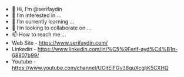 - 👋 Hi, I’m @serifaydin
- 👀 I’m interested in ...
- 🌱 I’m currently learning ...
- 💞️ I’m looking to collaborate on ...
- 📫 How to reach me ...
- Web Site - https://www.serifaydin.com/
- Linkedin - https://www.linkedin.com/in/%C5%9Ferif-ayd%C4%B1n-68807b99/
- Youtube - https://www.youtube.com/channel/UCitEiFGv38guXcgljK5CXHQ
